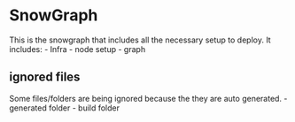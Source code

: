 # SnowGraph
This is the snowgraph that includes all the necessary setup to deploy.
It includes:
    - Infra
    - node setup
    - graph

## ignored files
Some files/folders are being ignored because the they are auto generated.
    - generated  folder
    - build folder
